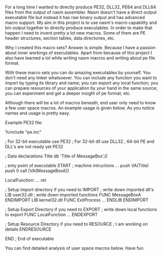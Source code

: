 For a long time I wanted to directly produce PE32, DLL32, PE64 and DLL64 files from the output of nasm assembler. Nasm doesn't have a direct output executable file but instead it has raw binary output and has advanced macro support. My aim in this project is to use nasm's macro capability and bin output together to directly produce executables. In order to make that happen I need to invent pretty a lot new macros. Some of them are PE header structures, section tables, data directories, etc.

Why I created this macro sets? Answer is simple. Because I have a passion about inner workings of executables. Apart from because of this project I also have learned a lot while writing nasm macros and writing about pe file format.

With these macro sets you can do amazing executables by yourself. You don't need any linker whatsoever. You can include any function you want to import by typing its library and name; you can export any local function; you can prepare resources of your application by your hand in the same source; you can experiment and get a deeper insight of pe format; etc. 

Although there will be a lot of macros beneath, end user only need to know a few user space macros. An example usage is given below. As you notice names and usage is pretty easy.

Example PE32 file:

%include "pe.inc"

; For 32-bit executable use PE32
; For 32-bit dll use DLL32
; 64-bit PE and DLL's are not ready yet
PE32

; Data declarations
Title db 'Title of MessageBox',0

; enty point of executable
START
; machine intructions
  ...
  push VA(Title)
  push 0
  call [VA(MessageBoxA)]

  LocalFunction:
     ...
     ret

; Setup import directory if you need to
IMPORT
  ; write down imported dll's
  LIB user32.dll
    ; write down imported functions
    FUNC MessageBoxA
  ENDIMPORT
  LIB kernel32.dll
    FUNC ExitProcess
    ...
  ENDLIB
ENDIMPORT

; Setup Export Directory if you need to
EXPORT
   ; write down local functions to export
   FUNC LocalFunction
   ...
ENDEXPORT

; Setup Resource Directory if you need to
RESOURCE
  ; I am working on details
ENDRESOURCE

END
; End of executable

You can find detailed analysis of user space macros below. Have fun.

